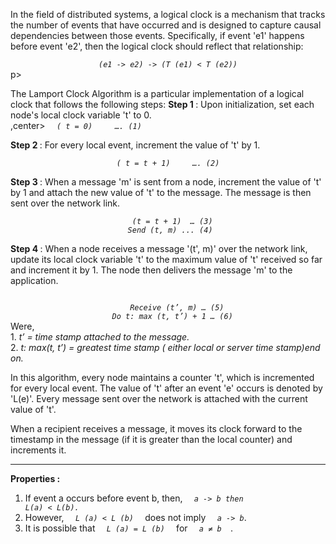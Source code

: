 <p> In the field of distributed systems, a logical clock is a mechanism that tracks the number of events that have occurred and is designed to capture causal dependencies between those events. 
Specifically, if event 'e1' happens before event 'e2', then the logical clock should reflect that relationship:</br>
  <center> <code> <em> (e1 -> e2) -> (T (e1) < T (e2)) </em> </code> </center>p> </center>
  

<p> The Lamport Clock Algorithm is a particular implementation of a logical clock that follows the following steps:
<strong> Step 1 </strong> : Upon initialization, set each node's local clock variable 't' to 0. </br>,center>
  <code> <em> ( t = 0)     …. (1) </em> </code> </p></center>

<p> <strong> Step 2 </strong> : For every local event, increment the value of 't' by 1.  </br><center>
<code> <em> ( t = t + 1)     …. (2) </em> </code> </p></center>

<p> <strong> Step 3 </strong> : When a message 'm' is sent from a node, increment the value of 't' by 1 and attach the new value of 't' to the message. 
            The message is then sent over the network link.</br><center>
<code> <em> (t = t + 1)  … (3)
  Send (t, m) ... (4)</em> </code></p></center>
  
<p> <strong> Step 4 </strong> : When a node receives a message '(t', m)' over the network link, update its local clock variable 't' to the maximum value of 't' received so far and increment it by 1. 
The node then delivers the message 'm' to the application.</br> <center>
  <code> <em>
    Receive (t’, m) … (5)
    Do t: max (t, t’) + 1 … (6) </em> </code> </br></center>
Were,</br>
 1.  <em> t’ = time stamp attached to the message.</em> </br>
 2.  <em> t: max(t, t’)  = greatest time stamp ( either local or server time stamp)end on. </em> </p>

In this algorithm, every node maintains a counter 't', which is incremented for every local event. The value of 't' after an event 'e' occurs is denoted by 'L(e)'. Every message sent over the network is attached with the current value of 't'.

When a recipient receives a message, it moves its clock forward to the timestamp in the message (if it is greater than the local counter) and increments it.

---
<strong> Properties :  </strong>
1) If event a occurs before event b,  then, 
<code> <em> a -> b then L(a) < L(b). </em> </code>
  2) However, <code> <em> L (a) < L (b) </em> </code> does not imply  <code> <em> a -> b</em></code>.
  3) It is possible that <code> <em> L (a) = L (b) </em> </code> for <code> <em> a  ≠ b </em> </code>.
